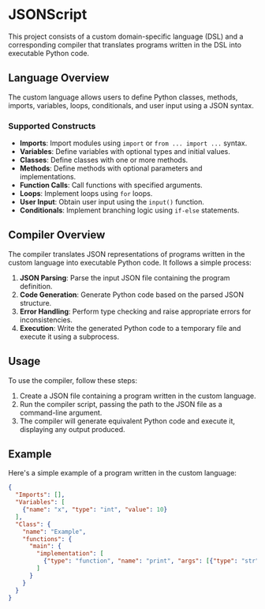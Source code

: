 # JSONScript

This project consists of a custom domain-specific language (DSL) and a corresponding compiler that translates programs written in the DSL into executable Python code.

## Language Overview

The custom language allows users to define Python classes, methods, imports, variables, loops, conditionals, and user input using a JSON syntax.

### Supported Constructs

- **Imports**: Import modules using `import` or `from ... import ...` syntax.
- **Variables**: Define variables with optional types and initial values.
- **Classes**: Define classes with one or more methods.
- **Methods**: Define methods with optional parameters and implementations.
- **Function Calls**: Call functions with specified arguments.
- **Loops**: Implement loops using `for` loops.
- **User Input**: Obtain user input using the `input()` function.
- **Conditionals**: Implement branching logic using `if-else` statements.

## Compiler Overview

The compiler translates JSON representations of programs written in the custom language into executable Python code. It follows a simple process:

1. **JSON Parsing**: Parse the input JSON file containing the program definition.
2. **Code Generation**: Generate Python code based on the parsed JSON structure.
3. **Error Handling**: Perform type checking and raise appropriate errors for inconsistencies.
4. **Execution**: Write the generated Python code to a temporary file and execute it using a subprocess.

## Usage

To use the compiler, follow these steps:

1. Create a JSON file containing a program written in the custom language.
2. Run the compiler script, passing the path to the JSON file as a command-line argument.
3. The compiler will generate equivalent Python code and execute it, displaying any output produced.

## Example

Here's a simple example of a program written in the custom language:

```json
{
  "Imports": [],
  "Variables": [
    {"name": "x", "type": "int", "value": 10}
  ],
  "Class": {
    "name": "Example",
    "functions": {
      "main": {
        "implementation": [
          {"type": "function", "name": "print", "args": [{"type": "str", "value": "Value of x: "}, {"type": "var", "value": "x"}]}
        ]
      }
    }
  }
}
